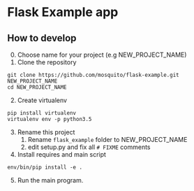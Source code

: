 Flask Example app
=================

## How to develop

0. Choose name for your project (e.g NEW_PROJECT_NAME)
1. Clone the repository

```shell
git clone https://github.com/mosquito/flask-example.git NEW_PROJECT_NAME
cd NEW_PROJECT_NAME
```

2. Create virtualenv

```shell
pip install virtualenv
virtualenv env -p python3.5
```

3. Rename this project
    1. Rename `flask_example` folder to NEW_PROJECT_NAME
    2. edit setup.py and fix all `# FIXME` comments
4. Install requires and main script

```shell
env/bin/pip install -e .
```

5. Run the main program.
